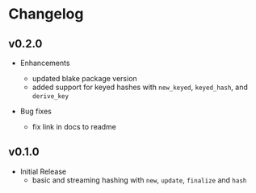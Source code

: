 # Changelog

## v0.2.0
  * Enhancements
    * updated blake package version
    * added support for keyed hashes with `new_keyed`, `keyed_hash`, and `derive_key`
  
  * Bug fixes
    * fix link in docs to readme


## v0.1.0
  * Initial Release
    * basic and streaming hashing with `new`, `update`, `finalize` and `hash`

